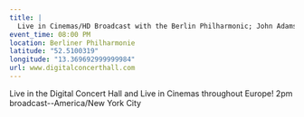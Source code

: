 ```yaml
---
title: |
  Live in Cinemas/HD Broadcast with the Berlin Philharmonic; John Adams' "City Noir"
event_time: 08:00 PM
location: Berliner Philharmonie
latitude: "52.5100319"
longitude: "13.369692999999984"
url: www.digitalconcerthall.com
---
```

Live in the Digital Concert Hall and Live in Cinemas throughout Europe!
2pm broadcast--America/New York City